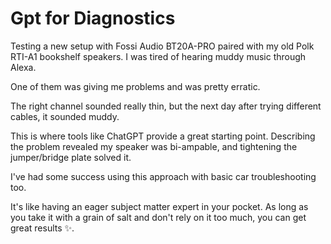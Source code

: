 # Gpt for Diagnostics


Testing a new setup with Fossi Audio BT20A-PRO paired with my old Polk RTI-A1 bookshelf speakers.
I was tired of hearing muddy music through Alexa.

One of them was giving me problems and was pretty erratic.

The right channel sounded really thin, but the next day after trying different cables, it sounded muddy.

This is where tools like ChatGPT provide a great starting point.
Describing the problem revealed my speaker was bi-ampable, and tightening the jumper/bridge plate solved it.

I&#39;ve had some success using this approach with basic car troubleshooting too.

It&#39;s like having an eager subject matter expert in your pocket.
As long as you take it with a grain of salt and don&#39;t rely on it too much, you can get great results ✨.

